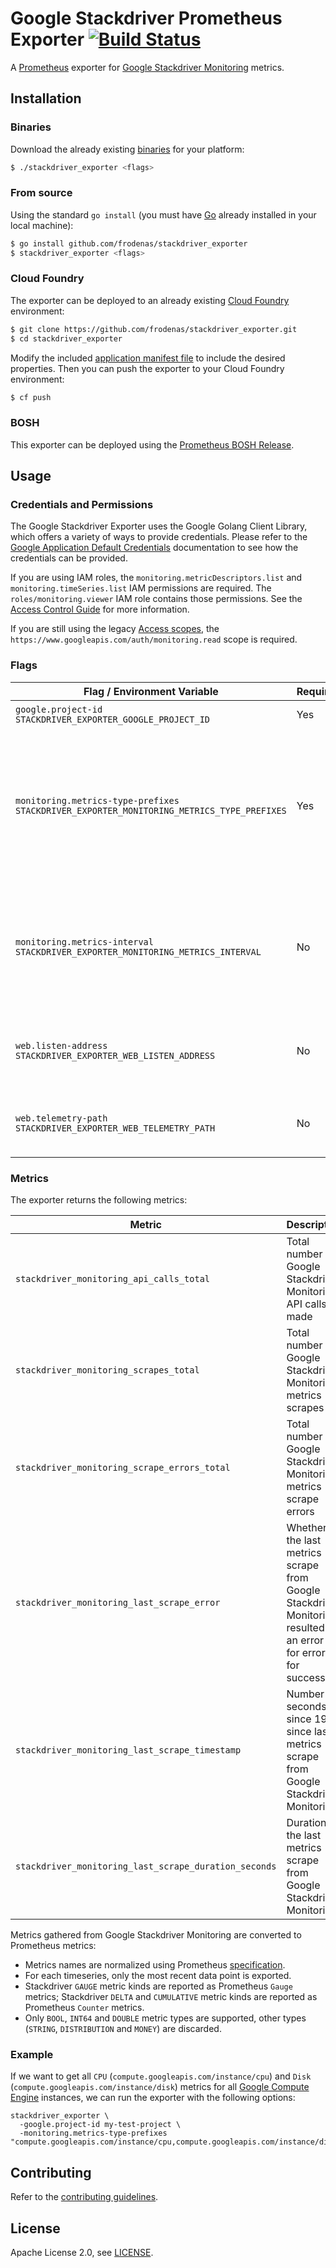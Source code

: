 # Google Stackdriver Prometheus Exporter [![Build Status](https://travis-ci.org/frodenas/stackdriver_exporter.png)](https://travis-ci.org/frodenas/stackdriver_exporter)

A [Prometheus][prometheus] exporter for [Google Stackdriver Monitoring][stackdriver] metrics.

## Installation

### Binaries

Download the already existing [binaries][binaries] for your platform:

```bash
$ ./stackdriver_exporter <flags>
```

### From source

Using the standard `go install` (you must have [Go][golang] already installed in your local machine):

```bash
$ go install github.com/frodenas/stackdriver_exporter
$ stackdriver_exporter <flags>
```

### Cloud Foundry

The exporter can be deployed to an already existing [Cloud Foundry][cloudfoundry] environment:

```bash
$ git clone https://github.com/frodenas/stackdriver_exporter.git
$ cd stackdriver_exporter
```

Modify the included [application manifest file][manifest] to include the desired properties. Then you can push the exporter to your Cloud Foundry environment:

```bash
$ cf push
```

### BOSH

This exporter can be deployed using the [Prometheus BOSH Release][prometheus-boshrelease].

## Usage

### Credentials and Permissions

The Google Stackdriver Exporter uses the Google Golang Client Library, which offers a variety of ways to provide credentials. Please refer to the [Google Application Default Credentials][application-default-credentials] documentation to see how the credentials can be provided.

If you are using IAM roles, the `monitoring.metricDescriptors.list` and `monitoring.timeSeries.list` IAM permissions are required. The `roles/monitoring.viewer` IAM role contains those permissions. See the [Access Control Guide][access-control] for more information.

If you are still using the legacy [Access scopes][access-scopes], the `https://www.googleapis.com/auth/monitoring.read` scope is required.

### Flags

| Flag / Environment Variable | Required | Default | Description |
| --------------------------- | -------- | ------- | ----------- |
| `google.project-id`<br />`STACKDRIVER_EXPORTER_GOOGLE_PROJECT_ID` | Yes | | Google Project ID |
| `monitoring.metrics-type-prefixes`<br />`STACKDRIVER_EXPORTER_MONITORING_METRICS_TYPE_PREFIXES` | Yes | | Comma separated Google Stackdriver Monitoring Metric Type prefixes (see [example][metrics-prefix-example] and [available metrics][metrics-list]) |
| `monitoring.metrics-interval`<br />`STACKDRIVER_EXPORTER_MONITORING_METRICS_INTERVAL` | No | `1m` | Interval to request the Google Stackdriver Monitoring Metrics for. Only the most recent data point is used |
| `web.listen-address`<br />`STACKDRIVER_EXPORTER_WEB_LISTEN_ADDRESS` | No | `:9255` | Address to listen on for web interface and telemetry |
| `web.telemetry-path`<br />`STACKDRIVER_EXPORTER_WEB_TELEMETRY_PATH` | No | `/metrics` | Path under which to expose Prometheus metrics |

### Metrics

The exporter returns the following metrics:

| Metric | Description | Labels |
| ------ | ----------- | ------ |
| `stackdriver_monitoring_api_calls_total` | Total number of Google Stackdriver Monitoring API calls made | `project_id` |
| `stackdriver_monitoring_scrapes_total` | Total number of Google Stackdriver Monitoring metrics scrapes | `project_id` |
| `stackdriver_monitoring_scrape_errors_total` | Total number of Google Stackdriver Monitoring metrics scrape errors | `project_id` |
| `stackdriver_monitoring_last_scrape_error` | Whether the last metrics scrape from Google Stackdriver Monitoring resulted in an error (`1` for error, `0` for success) | `project_id` |
| `stackdriver_monitoring_last_scrape_timestamp` | Number of seconds since 1970 since last metrics scrape from Google Stackdriver Monitoring | `project_id` |
| `stackdriver_monitoring_last_scrape_duration_seconds` | Duration of the last metrics scrape from Google Stackdriver Monitoring | `project_id` |

Metrics gathered from Google Stackdriver Monitoring are converted to Prometheus metrics:
* Metrics names are normalized using Prometheus [specification][metrics-name].
* For each timeseries, only the most recent data point is exported.
* Stackdriver `GAUGE` metric kinds are reported as Prometheus `Gauge` metrics; Stackdriver `DELTA` and `CUMULATIVE` metric kinds are reported as Prometheus `Counter` metrics.
* Only `BOOL`, `INT64` and `DOUBLE` metric types are supported, other types (`STRING`, `DISTRIBUTION` and `MONEY`) are discarded.

### Example

If we want to get all `CPU` (`compute.googleapis.com/instance/cpu`) and `Disk` (`compute.googleapis.com/instance/disk`) metrics for all [Google Compute Engine][google-compute] instances, we can run the exporter with the following options:

```
stackdriver_exporter \
  -google.project-id my-test-project \
  -monitoring.metrics-type-prefixes "compute.googleapis.com/instance/cpu,compute.googleapis.com/instance/disk"
```

## Contributing

Refer to the [contributing guidelines][contributing].

## License

Apache License 2.0, see [LICENSE][license].

[access-control]: https://cloud.google.com/monitoring/access-control
[access-scopes]: https://cloud.google.com/compute/docs/access/service-accounts#accesscopesiam
[application-default-credentials]: https://developers.google.com/identity/protocols/application-default-credentials
[binaries]: https://github.com/frodenas/stackdriver_exporter/releases
[cloudfoundry]: https://www.cloudfoundry.org/
[contributing]: https://github.com/frodenas/stackdriver_exporter/blob/master/CONTRIBUTING.md
[google-compute]: https://cloud.google.com/compute/
[golang]: https://golang.org/
[license]: https://github.com/frodenas/stackdriver_exporter/blob/master/LICENSE
[manifest]: https://github.com/frodenas/stackdriver_exporter/blob/master/manifest.yml
[metrics-prefix-example]: https://github.com/frodenas/stackdriver_exporter#example
[metrics-list]: https://cloud.google.com/monitoring/api/metrics
[metrics-name]: https://prometheus.io/docs/concepts/data_model/#metric-names-and-labels
[prometheus]: https://prometheus.io/
[prometheus-boshrelease]: https://github.com/cloudfoundry-community/prometheus-boshrelease
[stackdriver]: https://cloud.google.com/monitoring/
